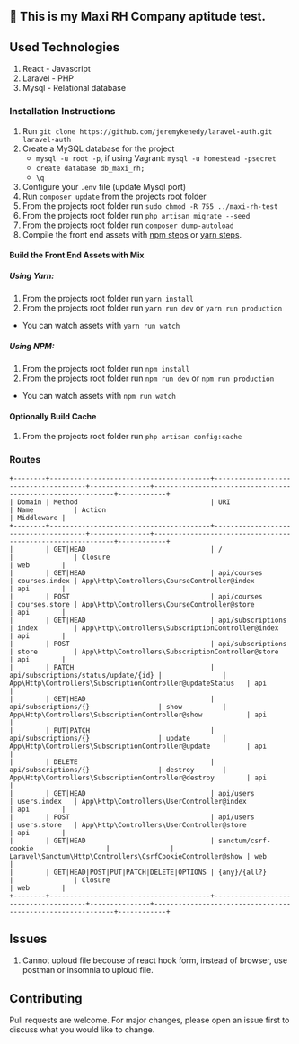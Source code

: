 ## :rocket: This is my Maxi RH Company aptitude test.

## Used Technologies

1. React - Javascript
2. Laravel - PHP
3. Mysql - Relational database

### Installation Instructions

1. Run `git clone https://github.com/jeremykenedy/laravel-auth.git laravel-auth`
2. Create a MySQL database for the project
    - `mysql -u root -p`, if using Vagrant: `mysql -u homestead -psecret`
    - `create database db_maxi_rh;`
    - `\q`
3. Configure your `.env` file (update Mysql port)
4. Run `composer update` from the projects root folder
5. From the projects root folder run `sudo chmod -R 755 ../maxi-rh-test`
6. From the projects root folder run `php artisan migrate --seed`
7. From the projects root folder run `composer dump-autoload`
8. Compile the front end assets with [npm steps](#using-npm) or [yarn steps](#using-yarn).

#### Build the Front End Assets with Mix

##### Using Yarn:

1. From the projects root folder run `yarn install`
2. From the projects root folder run `yarn run dev` or `yarn run production`

-   You can watch assets with `yarn run watch`

##### Using NPM:

1. From the projects root folder run `npm install`
2. From the projects root folder run `npm run dev` or `npm run production`

-   You can watch assets with `npm run watch`

#### Optionally Build Cache

1. From the projects root folder run `php artisan config:cache`

### Routes

```
+--------+----------------------------------------+--------------------------------------+---------------+------------------------------------------------------------+------------+
| Domain | Method                                 | URI                                  | Name          | Action                                                     | Middleware |
+--------+----------------------------------------+--------------------------------------+---------------+------------------------------------------------------------+------------+
|        | GET|HEAD                               | /                                    |               | Closure                                                    | web        |
|        | GET|HEAD                               | api/courses                          | courses.index | App\Http\Controllers\CourseController@index                | api        |
|        | POST                                   | api/courses                          | courses.store | App\Http\Controllers\CourseController@store                | api        |
|        | GET|HEAD                               | api/subscriptions                    | index         | App\Http\Controllers\SubscriptionController@index          | api        |
|        | POST                                   | api/subscriptions                    | store         | App\Http\Controllers\SubscriptionController@store          | api        |
|        | PATCH                                  | api/subscriptions/status/update/{id} |               | App\Http\Controllers\SubscriptionController@updateStatus   | api        |
|        | GET|HEAD                               | api/subscriptions/{}                 | show          | App\Http\Controllers\SubscriptionController@show           | api        |
|        | PUT|PATCH                              | api/subscriptions/{}                 | update        | App\Http\Controllers\SubscriptionController@update         | api        |
|        | DELETE                                 | api/subscriptions/{}                 | destroy       | App\Http\Controllers\SubscriptionController@destroy        | api        |
|        | GET|HEAD                               | api/users                            | users.index   | App\Http\Controllers\UserController@index                  | api        |
|        | POST                                   | api/users                            | users.store   | App\Http\Controllers\UserController@store                  | api        |
|        | GET|HEAD                               | sanctum/csrf-cookie                  |               | Laravel\Sanctum\Http\Controllers\CsrfCookieController@show | web        |
|        | GET|HEAD|POST|PUT|PATCH|DELETE|OPTIONS | {any}/{all?}                         |               | Closure                                                    | web        |
+--------+----------------------------------------+--------------------------------------+---------------+------------------------------------------------------------+------------+
```

## Issues

1. Cannot uploud file becouse of react hook form, instead of browser, use postman or insomnia to uploud file.

## Contributing

Pull requests are welcome. For major changes, please open an issue first to discuss what you would like to change.
